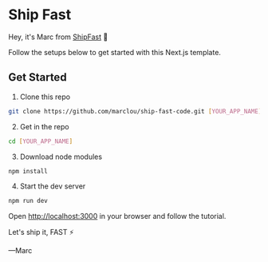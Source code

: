# Ship Fast

Hey, it's Marc from [ShipFast](https://shipfa.st) 👋

Follow the setups below to get started with this Next.js template.

## Get Started

1. Clone this repo

```bash
git clone https://github.com/marclou/ship-fast-code.git [YOUR_APP_NAME]
```

2. Get in the repo

```bash
cd [YOUR_APP_NAME]
```

3. Download node modules

```bash
npm install
```

4. Start the dev server

```bash
npm run dev
```

Open [http://localhost:3000](http://localhost:3000) in your browser and follow the tutorial.

Let's ship it, FAST ⚡️

—Marc
